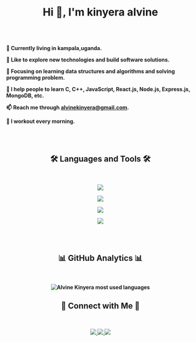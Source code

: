 
<h1 align="center">Hi 👋, I'm kinyera alvine</h1>
<h3 align="center"> <b Am a software Engineer/b></h3>
<br/>



<br/>

:round_pushpin: Currently living in **kampala,uganda**.

<!-- :mortar_board: I am currently doing  **university (Computer Science, University of the People)**. -->

<!-- :briefcase: I'm currently doing a part- time job at **Remotasks** as a **Software Engineer**. -->

:book: Like to explore **new technologies** and build **software solutions**.

:seedling: Focusing on learning **data structures and algorithms** and solving **programming problem**.

<!-- 🤝  I’m looking for help with **fixing bugs.** -->



🏫 I help people to learn **C, C++, JavaScript, React.js, Node.js, Express.js, MongoDB**, etc.

📫 Reach me through **alvinekinyera@gmail.com**.


<!-- ⚡  Fun fact **I'm idle so that I always try to code short.** -->

:runner: I workout **every morning**.

<!-- end about me -->

<br/>
<br/>

<!-- language & tools -->
<h2 align="center">🛠 Languages and Tools 🛠</h2>
<br/>
<p align="center">
  <img src="https://skillicons.dev/icons?i=c,cpp,javascript,typescript" />
</p>
<p align="center">
  <img src="https://skillicons.dev/icons?i=react,next,redux,html,css,bootstrap,tailwind" />
</p>
<p align="center">
  <img src="https://skillicons.dev/icons?i=nodejs,express,mongodb" />
</p>
<p align="center">
  <img src="https://skillicons.dev/icons?i=git,github,vscode,linux" />
</p>
<!-- end language & tools -->

<br/>
<br/>

<!-- github analytics -->
<h2 align="center"> 📊 GitHub Analytics 📊 </h2>
<br/>
<p align="center">
  <img align="center" src="https://github-readme-stats.vercel.app/api/top-langs?username=mustaquenadim&langs_count=8&layout=compact&card_width=445&title_color=67e26d&text_color=ffffff&icon_color=67e26d&bg_color=003855&hide_border=true" alt="Alvine Kinyera most used languages" />
</p>


<!-- connect with me -->
<h2 align="center">🔗 Connect with Me 🔗</h2>

<br/>

<p align="center">
  <a href="https://www.linkedin.com/in/kinyera-alvine-8a0a10219/">
    <img src="https://skillicons.dev/icons?i=linkedin" />
  </a>
  <a href="https://twitter.com/AlvineKinyera/">
    <img src="https://skillicons.dev/icons?i=twitter" />
  </a>
  <a href="https://www.instagram.com/kinyeraalvine/">
    <img src="https://skillicons.dev/icons?i=instagram" />
  </a>
</p>
<!-- end connect with me -->


